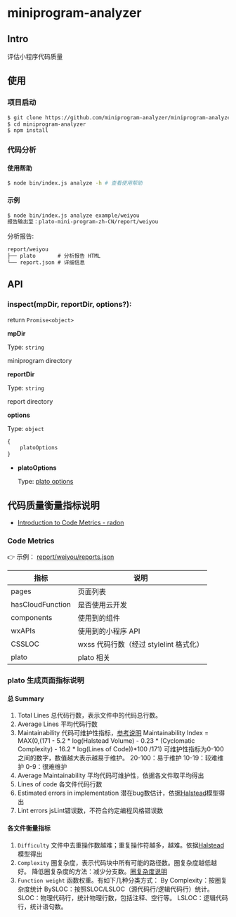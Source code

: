 # miniprogram-analyzer

## Intro

评估小程序代码质量

## 使用

### 项目启动

```bash
$ git clone https://github.com/miniprogram-analyzer/miniprogram-analyzer.git
$ cd miniprogram-analyzer
$ npm install
```

### 代码分析

#### 使用帮助

```bash
$ node bin/index.js analyze -h # 查看使用帮助
```

#### 示例

```bash
$ node bin/index.js analyze example/weiyou
报告输出至：plato-mini-program-zh-CN/report/weiyou
```

分析报告:

```md
report/weiyou
├── plato       # 分析报告 HTML
└── report.json # 详细信息
```

## API

### inspect(mpDir, reportDir, options?):

return `Promise<object>`

**mpDir**

Type: `string`

miniprogram directory

**reportDir**

Type: `string`

report directory

**options**

Type: `object`

```javascript
{
    platoOptions
}
```

- **platoOptions**

  Type: [plato options](https://github.com/es-analysis/plato)

## 代码质量衡量指标说明

- [Introduction to Code Metrics - radon](https://radon.readthedocs.io/en/latest/intro.html)

### Code Metrics

:point_right: 示例： [report/weiyou/reports.json](./report/weiyou/report.json)

| 指标             | 说明                                   |
| ---------------- | -------------------------------------- |
| pages            | 页面列表                               |
| hasCloudFunction | 是否使用云开发                         |
| components       | 使用到的组件                           |
| wxAPIs           | 使用到的小程序 API                     |
| CSSLOC           | wxss 代码行数（经过 stylelint 格式化） |
| plato            | plato 相关                             |

### plato 生成页面指标说明

#### 总 Summary

1. Total Lines
   总代码行数，表示文件中的代码总行数。
2. Average Lines
   平均代码行数
3. Maintainability
   代码可维护性指标，[参考说明](https://avandeursen.com/2014/08/29/think-twice-before-using-the-maintainability-index/)
   Maintainability Index = MAX(0,(171 - 5.2 * log(Halstead Volume) - 0.23 * (Cyclomatic Complexity) - 16.2 * log(Lines of Code))*100 /171)
   可维护性指标为0-100之间的数字，数值越大表示越易于维护。
   20-100：易于维护
   10-19：较难维护
   0-9：很难维护
4. Average Maintainability
   平均代码可维护性，依据各文件取平均得出
5. Lines of code
   各文件代码行数
6. Estimated errors in implementation
   潜在bug数估计，依据[Halstead](https://en.wikipedia.org/wiki/Halstead_complexity_measures)模型得出
7. Lint errors
   jsLint错误数，不符合约定编程风格错误数

#### 各文件衡量指标

1. `Difficulty`
   文件中去重操作数越难；重复操作符越多，越难。依据[Halstead](https://en.wikipedia.org/wiki/Halstead_complexity_measures)模型得出
2. `Complexity`
   圈复杂度，表示代码块中所有可能的路径数。圈复杂度越低越好。
   降低圈复杂度的方法：减少分支数。[圈复杂度说明](https://en.wikipedia.org/wiki/Cyclomatic_complexity)
3. `Function weight`
   函数权重。有如下几种分类方式：
   By Complexity：按圈复杂度统计
   BySLOC：按照SLOC/LSLOC（源代码行/逻辑代码行）统计。
   SLOC：物理代码行，统计物理行数，包括注释、空行等。
   LSLOC：逻辑代码行，统计语句数。
